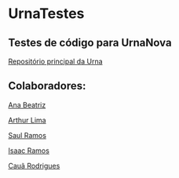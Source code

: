 # UrnaTestes

## Testes de código para UrnaNova
<a target="_blank" href="https://github.com/VotoVeritas/UrnaNova">Repositório principal da Urna</a>

## Colaboradores:
<a target="_blank" href="https://github.com/AnaBeatrizCarvalhoMenezes">Ana Beatriz</a>

<a target="_blank" href="https://github.com/Arthur-Lima07">Arthur Lima</a>

<a target="_blank" href="https://github.com/hattasho">Saul Ramos</a>

<a target="_blank" href="https://github.com/IsaacMaf">Isaac Ramos</a>

<a target="_blank" href="https://github.com/CauaRodrigues08">Cauã Rodrigues</a>
